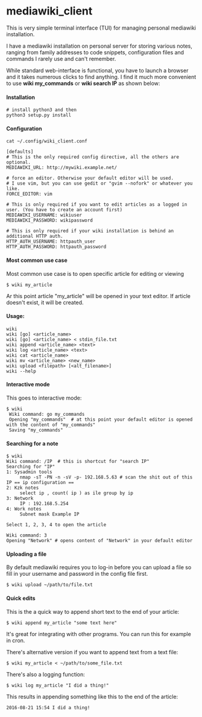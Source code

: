 mediawiki_client
================

This is very simple terminal interface (TUI) for managing personal mediawiki installation.

I have a mediawiki installation on personal server for storing various notes, ranging from family addresses to code snippets, configuration files and commands I rarely use and can't remember.

While standard web-interface is functional, you have to launch a browser and it takes numerous clicks to find anything. 
I find it much more convenient to use **wiki my_commands** or **wiki search IP** as shown below:

#### Installation ####
    # install python3 and then
    python3 setup.py install

#### Configuration ####
    
    cat ~/.config/wiki_client.conf
    
    [defaults]
    # This is the only required config directive, all the others are optional.
    MEDIAWIKI_URL: http://mywiki.example.net/
    
    # force an editor. Otherwise your default editor will be used.
    # I use vim, but you can use gedit or "gvim --nofork" or whatever you like.
    FORCE_EDITOR: vim
    
    # This is only required if you want to edit articles as a logged in user. (You have to create an account first)
    MEDIAWIKI_USERNAME: wikiuser
    MEDIAWIKI_PASSWORD: wikipassword
    
    # This is only required if your wiki installation is behind an additional HTTP auth.
    HTTP_AUTH_USERNAME: httpauth_user
    HTTP_AUTH_PASSWORD: httpauth_password

#### Most common use case

Most common use case is to open specific article for editing or viewing

    $ wiki my_article
    
Ar this point article "my_article" will be opened in your text editor.
If article doesn't exist, it will be created.

#### Usage:
    wiki
    wiki [go] <article_name>
    wiki [go] <article_name> < stdin_file.txt
    wiki append <article_name> <text>
    wiki log <article_name> <text>
    wiki cat <article_name>
    wiki mv <article_name> <new_name>
    wiki upload <filepath> [<alt_filename>]
    wiki --help

#### Interactive mode
    
This goes to interactive mode:

    $ wiki
     Wiki command: go my_commands 
     Opening "my_commands"  # at this point your default editor is opened with the content of "my_commands"
     Saving "my_commands"

#### Searching for a note

    $ wiki
    Wiki command: /IP  # this is shortcut for "search IP"
    Searching for "IP"
    1: Sysadmin tools 
    	 nmap -sT -PN -n -sV -p- 192.168.5.63 # scan the shit out of this IP == ip configuration ==
    2: Kzk notes 
    	 select ip , count( ip ) as ile group by ip 
    3: Network 
    	 IP : 192.168.5.254
    4: Work notes 
    	 Subnet mask Example IP 
        
    Select 1, 2, 3, 4 to open the article
     
    Wiki command: 3
    Opening "Network" # opens content of "Network" in your default editor

#### Uploading a file

By default mediawiki requires you to log-in before you can upload a file so fill in your username and password in the config file first. 
    
    $ wiki upload ~/path/to/file.txt

#### Quick edits

This is the a quick way to append short text to the end of your article:

    $ wiki append my_article "some text here"
    
It's great for integrating with other programs. You can run this for example in cron.

There's alternative version if you want to append text from a text file:

    $ wiki my_article < ~/path/to/some_file.txt
    
There's also a logging function:

    $ wiki log my_article "I did a thing!"
    
This results in appending something like this to the end of the article:

    2016-08-21 15:54 I did a thing!

